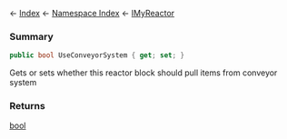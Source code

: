 ← [Index](Api-Index) ← [Namespace Index](Namespace-Index) ← [IMyReactor](Sandbox.ModAPI.Ingame.IMyReactor)

### Summary

```csharp
public bool UseConveyorSystem { get; set; }
```

Gets or sets whether this reactor block should pull items from conveyor system

### Returns

[bool](https://docs.microsoft.com/en-us/dotnet/api/System.Boolean?view=netframework-4.6)

